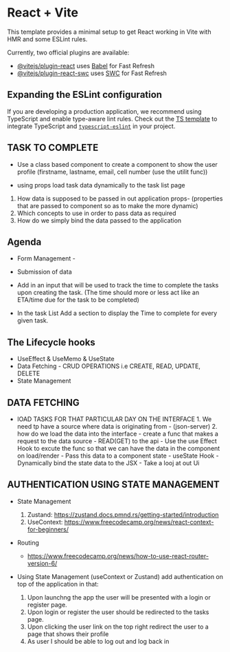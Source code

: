 # React + Vite

This template provides a minimal setup to get React working in Vite with HMR and some ESLint rules.

Currently, two official plugins are available:

- [@vitejs/plugin-react](https://github.com/vitejs/vite-plugin-react/blob/main/packages/plugin-react/README.md) uses [Babel](https://babeljs.io/) for Fast Refresh
- [@vitejs/plugin-react-swc](https://github.com/vitejs/vite-plugin-react-swc) uses [SWC](https://swc.rs/) for Fast Refresh

## Expanding the ESLint configuration

If you are developing a production application, we recommend using TypeScript and enable type-aware lint rules. Check out the [TS template](https://github.com/vitejs/vite/tree/main/packages/create-vite/template-react-ts) to integrate TypeScript and [`typescript-eslint`](https://typescript-eslint.io) in your project.


## TASK TO COMPLETE 

- Use a class based component to create a component to show the user profile (firstname, lastname, email, cell number (use the utilit func))

- using props load task data dynamically to the task list page 
 1. How data is supposed to be passed in out application
        props- (properties that are passed to component so as to make the more dynamic)
 2. Which concepts to use in order to pass data as required 
 3. How do we simply bind the data passed to the application


## Agenda 

- Form Management - 
- Submission of data 

- Add in an input that will be used to track the time to complete the tasks upon creating the task. 
(The time should more or less act like an ETA/time due for the task to be completed)

- In the task List Add a section to display the Time to complete for every given task.

## The Lifecycle hooks 

- UseEffect & UseMemo & UseState 
- Data Fetching - CRUD OPERATIONS i.e CREATE, READ, UPDATE, DELETE
- State Management 


## DATA FETCHING 

- lOAD TASKS FOR THAT PARTICULAR DAY ON THE INTERFACE 
       1. We need tp have a source where data is originating from - (json-server)
       2. how do we load the data into the interface 
              - create a func that makes a request to the data source - READ(GET) to the api
              - Use the use Effect Hook to excute the func so that we can have the data in the component on load/render 
              - Pass this data to a component state - useState Hook 
              - Dynamically bind the state data to the JSX 
              - Take a looj at out Ui


## AUTHENTICATION USING STATE MANAGEMENT 

- State Management
   1. Zustand: https://zustand.docs.pmnd.rs/getting-started/introduction
   2. UseContext: https://www.freecodecamp.org/news/react-context-for-beginners/ 
- Routing 
   - https://www.freecodecamp.org/news/how-to-use-react-router-version-6/ 


- Using State Management (useContext or Zustand) add authentication on top of the application in that:

    1. Upon launchng the app the user will be presented with a login or register page.
    2. Upon login or register the user should be redirected to the tasks page.
    3. Upon clicking the user link on the top right redirect the user to a page that shows their profile 
    4. As user I should be able to log out and log back in
